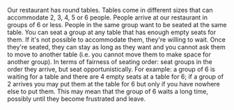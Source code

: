 Our restaurant has round tables.
Tables come in different sizes that can accommodate 2, 3, 4, 5 or 6 people.
People arrive at our restaurant in groups of 6 or less.
People in the same group want to be seated at the same table.
You can seat a group at any table that has enough empty seats for them.
If it's not possible to accommodate them, they're willing to wait. Once they're seated, they can stay as long as they want and you cannot ask them to move to another table (i.e. you cannot move them to make space for another group).
In terms of fairness of seating order: seat groups in the order they arrive, but seat opportunistically. For example: a group of 6 is waiting for a table and there are 4 empty seats at a table for 6; if a group of 2 arrives you may put them at the table for 6 but only if you have nowhere else to put them. This may mean that the group of 6 waits a long time, possibly until they become frustrated and leave.